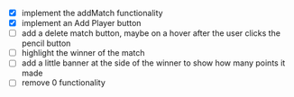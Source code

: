 - [x] implement the addMatch functionality
- [x] implement an Add Player button
- [ ] add a delete match button, maybe on a hover after the user clicks the pencil button
- [ ] highlight the winner of the match
- [ ] add a little banner at the side of the winner to show how many points it made
- [ ] remove 0 functionality